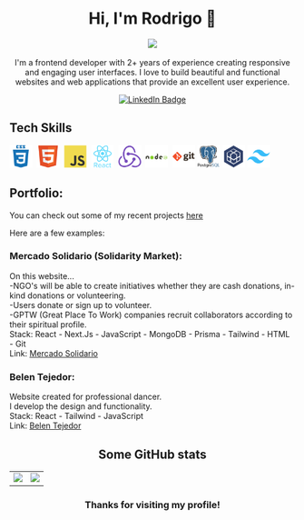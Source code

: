 <div align="center">
  <h1> Hi, I'm Rodrigo 👋 </h1>

  <div id="header">
    <img src="https://media.giphy.com/media/qgQUggAC3Pfv687qPC/giphy.gif" width="400"/>
  </div>
  <p>I'm a frontend developer with 2+ years of experience creating responsive and engaging user interfaces. I love to build beautiful and functional websites and web     applications that provide an excellent user experience.</p>
  
  <div id="badges">
  <a href="https://www.linkedin.com/in/rodrigo-german/">
    <img src="https://img.shields.io/badge/LinkedIn-blue?style=for-the-badge&logo=linkedin&logoColor=white" alt="LinkedIn Badge"/>
  </a>
  </div>
</div>

<h2> Tech Skills </h2>
<div>  
  <img src="https://github.com/devicons/devicon/blob/master/icons/css3/css3-plain-wordmark.svg"  title="CSS3" alt="CSS" width="40" height="40"/>&nbsp;
  <img src="https://github.com/devicons/devicon/blob/master/icons/html5/html5-original.svg" title="HTML5" alt="HTML" width="40" height="40"/>&nbsp;
  <img src="https://github.com/devicons/devicon/blob/master/icons/javascript/javascript-original.svg" title="JavaScript" alt="JavaScript" width="40" height="40"/>&nbsp;
  <img src="https://github.com/devicons/devicon/blob/master/icons/react/react-original-wordmark.svg" title="React" alt="React" width="40" height="40"/>&nbsp;
  <img src="https://github.com/devicons/devicon/blob/master/icons/redux/redux-original.svg" title="Redux" alt="Redux " width="40" height="40"/>&nbsp;
  <img src="https://github.com/devicons/devicon/blob/master/icons/nodejs/nodejs-original-wordmark.svg" title="NodeJS" alt="NodeJS" width="40" height="40"/>&nbsp;
  <img src="https://github.com/devicons/devicon/blob/master/icons/git/git-original-wordmark.svg" title="Git" **alt="Git" width="40" height="40"/>
  <img src="https://github.com/devicons/devicon/blob/master/icons/postgresql/postgresql-original-wordmark.svg" title="PostgreSql" **alt="PostgreSql" width="40" height="40"/>
  <img src="https://github.com/devicons/devicon/blob/master/icons/sequelize/sequelize-plain.svg" title="Sequelize" **alt="Sequelize" width="40" height="40" />
  <img src="https://github.com/devicons/devicon/blob/master/icons/tailwindcss/tailwindcss-plain.svg" title="Tailwind" **alt="Tailwind" width="40" height="40"/>
  
</div>

<h2>Portfolio: </h2>
<p>You can check out some of my recent projects <a href="https://portfolio-pi-taupe-46.vercel.app/" target="_blank" rel="noreferrer"> here </a></p>

Here are a few examples:

<h3>Mercado Solidario (Solidarity Market):</h3>
On this website... <br/>
-NGO's will be able to create initiatives whether they are cash donations, in-kind donations or volunteering. <br/>
-Users donate or sign up to volunteer. <br/>
-GPTW (Great Place To Work) companies recruit collaborators according to their spiritual profile. <br/>
Stack: React - Next.Js - JavaScript - MongoDB - Prisma - Tailwind - HTML - Git <br/>
Link: <a href="https://mercadosolidario.vercel.app/" target="_blank" rel="noreferrer"> Mercado Solidario </a>

<h3> Belen Tejedor: </h3>
Website created for professional dancer. <br/>
I develop the design and functionality. <br/>
Stack: React - Tailwind - JavaScript <br/>
Link: <a href="https://belentejedor.vercel.app/" target="_blank" rel="noreferrer"> Belen Tejedor </a>

<div align="center">
<h2> Some GitHub stats </h2>
<table>
  <tr>
    <td valign="center"><img src="https://github-readme-stats.vercel.app/api/top-langs/?username=rodrigogerman16&layout=compact&show_icons=true&title_color=ffffff&icon_color=34abeb&text_color=daf7dc&bg_color=151515"/></td>
    <td valign="top"><img src="https://github-readme-stats.vercel.app/api?username=rodrigogerman16&show_icons=true&title_color=ffffff&icon_color=34abeb&text_color=daf7dc&bg_color=151515"/></td>
  </tr>
</table>
</div>

<h3 align="center"> Thanks for visiting my profile! </h3>
